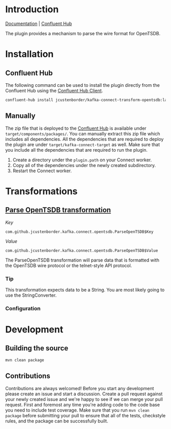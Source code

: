 # Introduction
[Documentation](https://jcustenborder.github.io/kafka-connect-documentation/projects/kafka-connect-transform-opentsdb) | [Confluent Hub](https://www.confluent.io/hub/jcustenborder/kafka-connect-transform-opentsdb)

The plugin provides a mechanism to parse the wire format for OpenTSDB.

# Installation

## Confluent Hub

The following command can be used to install the plugin directly from the Confluent Hub using the
[Confluent Hub Client](https://docs.confluent.io/current/connect/managing/confluent-hub/client.html).

```bash
confluent-hub install jcustenborder/kafka-connect-transform-opentsdb:latest
```

## Manually

The zip file that is deployed to the [Confluent Hub](https://www.confluent.io/hub/jcustenborder/kafka-connect-transform-opentsdb) is available under
`target/components/packages/`. You can manually extract this zip file which includes all dependencies. All the dependencies
that are required to deploy the plugin are under `target/kafka-connect-target` as well. Make sure that you include all the dependencies that are required
to run the plugin.

1. Create a directory under the `plugin.path` on your Connect worker.
2. Copy all of the dependencies under the newly created subdirectory.
3. Restart the Connect worker.




# Transformations
## [Parse OpenTSDB transformation](https://jcustenborder.github.io/kafka-connect-documentation/projects/kafka-connect-opentsdb/transformations/ParseOpenTSDB.html)

*Key*
```
com.github.jcustenborder.kafka.connect.opentsdb.ParseOpenTSDB$Key
```
*Value*
```
com.github.jcustenborder.kafka.connect.opentsdb.ParseOpenTSDB$Value
```

The ParseOpenTSDB transformation will parse data that is formatted with the OpenTSDB wire protocol or the telnet-style API protocol.
### Tip

This transformation expects data to be a String. You are most likely going to use the StringConverter.
### Configuration




# Development

## Building the source

```bash
mvn clean package
```

## Contributions

Contributions are always welcomed! Before you start any development please create an issue and
start a discussion. Create a pull request against your newly created issue and we're happy to see
if we can merge your pull request. First and foremost any time you're adding code to the code base
you need to include test coverage. Make sure that you run `mvn clean package` before submitting your
pull to ensure that all of the tests, checkstyle rules, and the package can be successfully built.